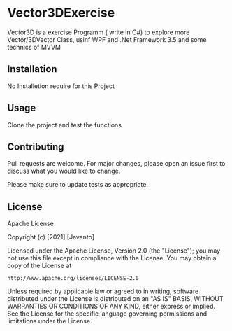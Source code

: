 # Vector3DExercise

Vector3D is a exercise Programm ( write in C#) to explore more Vector/3DVector Class, usinf WPF and .Net Framework 3.5 and some technics of MVVM

## Installation

No Installetion require for this Project

## Usage
Clone the project and test the functions

## Contributing
Pull requests are welcome. For major changes, please open an issue first to discuss what you would like to change.

Please make sure to update tests as appropriate.

## License

Apache License

Copyright (c) [2021] [Javanto]

Licensed under the Apache License, Version 2.0 (the "License");
you may not use this file except in compliance with the License.
You may obtain a copy of the License at

    http://www.apache.org/licenses/LICENSE-2.0

Unless required by applicable law or agreed to in writing, software
distributed under the License is distributed on an "AS IS" BASIS,
WITHOUT WARRANTIES OR CONDITIONS OF ANY KIND, either express or implied.
See the License for the specific language governing permissions and
limitations under the License.
